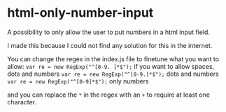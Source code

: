 # html-only-number-input
A possibility to only allow the user to put numbers in a html input field.

I made this because I could not find any solution for this in the internet.

You can change the regex in the index.js file to finetune what you want to allow: 
`var re = new RegExp("^[0-9. ]*$");` if you want to allow spaces, dots and numbers
`var re = new RegExp("^[0-9.]*$");` dots and numbers
`var re = new RegExp("^[0-9]*$");` only numbers

and you can replace the `*` in the regex with an `+` to require at least one character.

